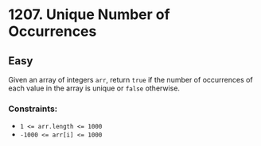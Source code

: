 # 1207. Unique Number of Occurrences

## Easy

Given an array of integers `arr`, return `true` if the number of occurrences of each value in the array is unique
or `false` otherwise.

### Constraints:

- `1 <= arr.length <= 1000`
- `-1000 <= arr[i] <= 1000`
